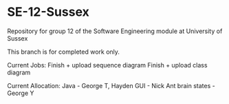 # SE-12-Sussex
Repository for group 12 of the Software Engineering module at University of Sussex

This branch is for completed work only.

Current Jobs:
  Finish + upload sequence diagram
  Finish + upload class diagram
  
Current Allocation:
  Java - George T, Hayden
  GUI - Nick
  Ant brain states - George Y
